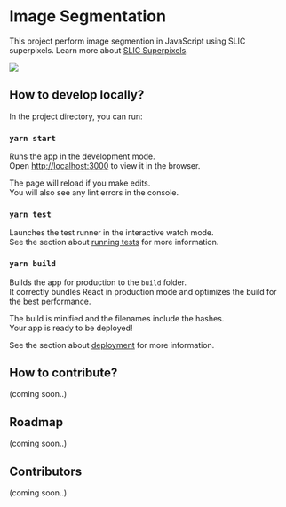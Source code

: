 # Image Segmentation

This project perform image segmention in JavaScript using SLIC superpixels. Learn more about [SLIC Superpixels](https://www.iro.umontreal.ca/~mignotte/IFT6150/Articles/SLIC_Superpixels.pdf).

![](https://zjr-github.oss-cn-shenzhen.aliyuncs.com/zoranx.me/SLIC%E8%AF%AD%E4%B9%89%E5%88%86%E5%89%B2/WechatIMG451.jpg)

## How to develop locally?

In the project directory, you can run:

### `yarn start`

Runs the app in the development mode.<br />
Open [http://localhost:3000](http://localhost:3000) to view it in the browser.

The page will reload if you make edits.<br />
You will also see any lint errors in the console.

### `yarn test`

Launches the test runner in the interactive watch mode.<br />
See the section about [running tests](https://facebook.github.io/create-react-app/docs/running-tests) for more information.

### `yarn build`

Builds the app for production to the `build` folder.<br />
It correctly bundles React in production mode and optimizes the build for the best performance.

The build is minified and the filenames include the hashes.<br />
Your app is ready to be deployed!

See the section about [deployment](https://facebook.github.io/create-react-app/docs/deployment) for more information.

## How to contribute?

(coming soon..)

## Roadmap

(coming soon..)

## Contributors

(coming soon..)
